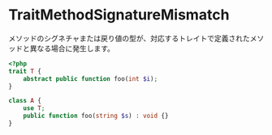 # TraitMethodSignatureMismatch
メソッドのシグネチャまたは戻り値の型が、対応するトレイトで定義されたメソッドと異なる場合に発生します。

```php
<?php
trait T {
    abstract public function foo(int $i);
}

class A {
    use T;
    public function foo(string $s) : void {}
}
```
